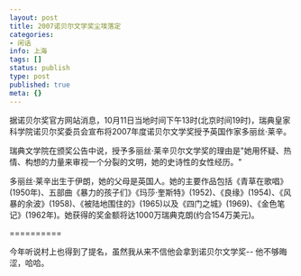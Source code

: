 ```yaml
---
layout: post
title: 2007诺贝尔文学奖尘埃落定
categories:
- 闲话
info: 上海
tags: []
status: publish
type: post
published: true
meta: {}
---
```


据诺贝尔奖官方网站消息，10月11日当地时间下午13时(北京时间19时)，瑞典皇家科学院诺贝尔奖委员会宣布将2007年度诺贝尔文学奖授予英国作家多丽丝·莱辛。

瑞典文学院在颁奖公告中说，授予多丽丝·莱辛贝尔文学奖的理由是"她用怀疑、热情、构想的力量来审视一个分裂的文明，她的史诗性的女性经历。"

多丽丝·莱辛出生于伊朗，她的父母是英国人。她的主要作品包括《青草在歌唱》(1950年)、五部曲《暴力的孩子们》《玛莎·奎斯特》(1952)、《良缘》(1954)、《风暴的余波》(1958)、《被陆地围住的》(1965)以及《四门之城》(1969)、《金色笔记》(1962年)。她获得的奖金额将达1000万瑞典克朗(约合154万美元)。

==========

今年听说村上也得到了提名，虽然我从来不信他会拿到诺贝尔文学奖-- 他不够晦涩，哈哈。
